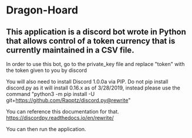 # Dragon-Hoard

##  This application is a discord bot wrote in Python that allows control of a token currency that is currently maintained in a CSV file.

In order to use this bot, go to the private_key file and replace "token" with the token given to you by discord

You will also need to install Discord 1.0.0a via PIP. Do not pip install discord.py as it will install 0.16.x as of 3/28/2019, instead please use the command "python3 -m pip install -U git+https://github.com/Rapptz/discord.py@rewrite"

You can reference this documentation for that.
https://discordpy.readthedocs.io/en/rewrite/

You can then run the application.
